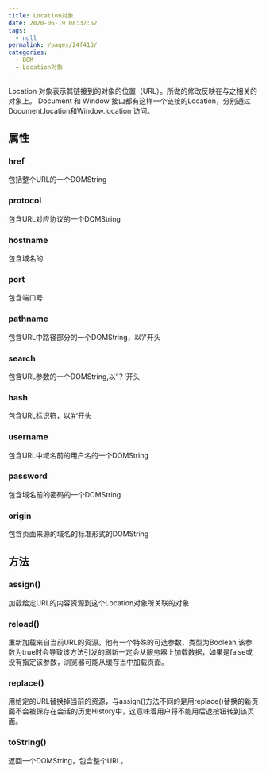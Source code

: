 ```yaml
---
title: Location对象
date: 2020-06-19 08:37:52
tags: 
  - null
permalink: /pages/24f413/
categories: 
  - BOM
  - Location对象
---
```


Location 对象表示其链接到的对象的位置（URL）。所做的修改反映在与之相关的对象上。
Document 和 Window 接口都有这样一个链接的Location，分别通过 Document.location和Window.location 访问。

## 属性

### href

包括整个URL的一个DOMString

### protocol

包含URL对应协议的一个DOMString

### hostname

包含域名的

### port

包含端口号

### pathname

包含URL中路径部分的一个DOMString，以’/'开头

### search

包含URL参数的一个DOMString,以‘？’开头

### hash

包含URL标识符，以’#‘开头

### username

包含URL中域名前的用户名的一个DOMString

### password

包含域名前的密码的一个DOMString

### origin

包含页面来源的域名的标准形式的DOMString



## 方法

### assign()

加载给定URL的内容资源到这个Location对象所关联的对象

### reload()

重新加载来自当前URL的资源。他有一个特殊的可选参数，类型为Boolean,该参数为true时会导致该方法引发的刷新一定会从服务器上加载数据，如果是false或没有指定该参数，浏览器可能从缓存当中加载页面。

### replace()

用给定的URL替换掉当前的资源，与assign()方法不同的是用replace()替换的新页面不会被保存在会话的历史History中，这意味着用户将不能用后退按钮转到该页面。

### toString()

返回一个DOMString，包含整个URL。

